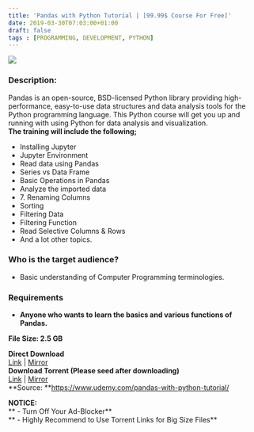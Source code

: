 ```yaml
---
title: 'Pandas with Python Tutorial | [99.99$ Course For Free]'
date: 2019-03-30T07:03:00+01:00
draft: false
tags : [PROGRAMMING, DEVELOPMENT, PYTHON]
---
```


[![](https://3.bp.blogspot.com/-PozrbVOVBKA/XJ8Fwmbj8xI/AAAAAAAABNY/Jn-7ceYLnX8v_7EIXqXSnhZQsXuvM7FhACLcBGAs/s640/Pandas-with-Python-Tutorial.jpg)](https://3.bp.blogspot.com/-PozrbVOVBKA/XJ8Fwmbj8xI/AAAAAAAABNY/Jn-7ceYLnX8v_7EIXqXSnhZQsXuvM7FhACLcBGAs/s1600/Pandas-with-Python-Tutorial.jpg)

### Description:

Pandas is an open-source, BSD-licensed Python library providing high-performance, easy-to-use data structures and data analysis tools for the Python programming language. This Python course will get you up and running with using Python for data analysis and visualization.  
**The training will include the following;**  

*   Installing Jupyter
*   Jupyter Environment
*   Read data using Pandas
*   Series vs Data Frame
*   Basic Operations in Pandas
*   Analyze the imported data
*   7\. Renaming Columns
*   Sorting
*   Filtering Data
*   Filtering Function
*   Read Selective Columns & Rows
*   And a lot other topics.

### Who is the target audience?

*   Basic understanding of Computer Programming terminologies.

### Requirements

*   **Anyone who wants to learn the basics and various functions of Pandas.**

**File Size: 2.5 GB**

**Direct Download**  
[Link](https://oko.sh/PandaswithPythonlink1) | [Mirror](https://oko.sh/PandaswithPythonlink2)  
**Download Torrent (Please seed after downloading)**  
[Link](https://oko.sh/PandaswithPythontorrent1) | [Mirror](https://oko.sh/PandaswithPythontorrent2)  
**Source: **https://www.udemy.com/pandas-with-python-tutorial/  

**NOTICE:**  
** - Turn Off Your Ad-Blocker**  
** - Highly Recommend to Use Torrent Links for Big Size Files**